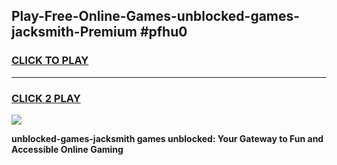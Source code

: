 
## Play-Free-Online-Games-unblocked-games-jacksmith-Premium #pfhu0
<h3>
<a href="https://premium.freeplayer.one?title=unblocked-games-jacksmith&ref=8M">CLICK TO PLAY</a></h3>
<hr>

<h3>
<a href="https://premium.freeplayer.one?title=unblocked-games-jacksmith&ref=8M">CLICK 2 PLAY</a>
  
</h3>

<a href="https://premium.freeplayer.one?title=unblocked-games-jacksmith&ref=8M"><img src="https://clearcache.store/games.png"></a>


**unblocked-games-jacksmith games unblocked: Your Gateway to Fun and Accessible Online Gaming**
